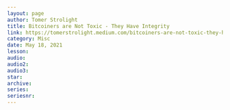 ```yaml
---
layout: page
author: Tomer Strolight
title: Bitcoiners are Not Toxic - They Have Integrity
link: https://tomerstrolight.medium.com/bitcoiners-are-not-toxic-they-have-integrity-bd866d2773e9
category: Misc
date: May 18, 2021
lesson: 
audio: 
audio2: 
audio3: 
star: 
archive: 
series: 
seriesnr: 
---
```

